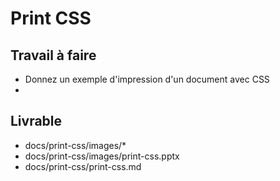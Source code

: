 # Print CSS

## Travail à faire

- Donnez un exemple d'impression d'un document avec CSS
- 
## Livrable


- docs/print-css/images/*
- docs/print-css/images/print-css.pptx
- docs/print-css/print-css.md
